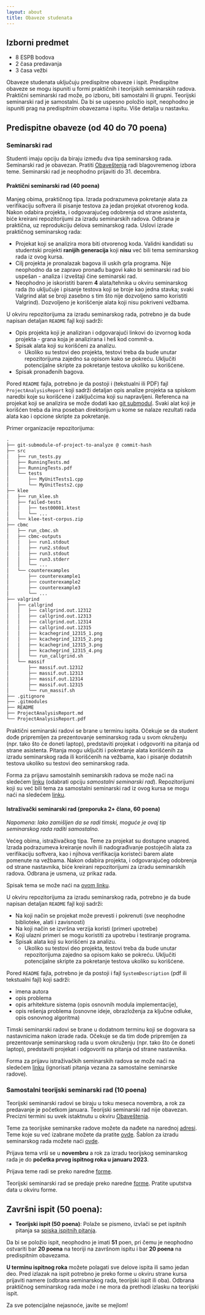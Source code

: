 ```yaml
---
layout: about
title: Obaveze studenata 
---
```



## Izborni predmet
- 8 ESPB bodova
- 2 časa predavanja
- 3 časa vežbi

Obaveze studenata uključuju predispitne obaveze i ispit. Predispitne obaveze se mogu ispuniti u formi praktičnih i teorijskih seminarskih radova. Praktični seminarski rad može, po izboru, biti samostalni ili grupni. Teorijski seminarski rad je samostalni. Da bi se uspesno položio ispit, neophodno je ispuniti prag na predispitnim obavezama i ispitu. Više detalja u nastavku.

## Predispitne obaveze (od 40 do 70 poena)

### Seminarski rad
Studenti imaju opciju da biraju između dva tipa seminarskog rada. Seminarski rad je obavezan. Pratiti [Obaveštenja](archives.html) radi blagovremenog izbora teme. Seminarski rad je neophodno prijaviti do 31. decembra. 

#### Praktični seminarski rad (40 poena)
Manjeg obima, praktičnog tipa. Izrada podrazumeva pokretanje alata za verifikaciju softvera ili pisanje testova za jedan projekat otvorenog koda. Nakon odabira projekta, i odgovarajućeg odobrenja od strane asistenta, biće kreirani repozitorijumi za izradu seminarskih radova. Odbrana je praktična, uz reprodukciju delova seminarskog rada. Uslovi izrade praktičnog seminarskog rada:
- Projekat koji se analizira mora biti otvorenog koda. Validni kandidati su studentski projekti **ranijih generacija** koji **nisu** već bili tema seminarskog rada iz ovog kursa.
- Cilj projekta je pronalazak bagova ili uskih grla programa. Nije neophodno da se zapravo pronađu bagovi kako bi seminarski rad bio uspešan - analiza i izveštaji čine seminarski rad.
- Neophodno je iskoristiti barem **4** alata/tehnika u okviru seminarskog rada (to uključuje i pisanje testova koji se broje kao jedna stavka; svaki Valgrind alat se broji zasebno s tim što nije dozvoljeno samo koristiti Valgrind). Dozvoljeno je korišćenje alata koji nisu pokriveni vežbama.

U okviru repozitorijuma za izradu seminarskog rada, potrebno je da bude napisan detaljan `README` fajl koji sadrži:
- Opis projekta koji je analiziran i odgovarajući linkovi do izvornog koda projekta - grana koja je analizirana i heš kod commit-a.
- Spisak alata koji su korišćeni za analizu.
    - Ukoliko su testovi deo projekta, testovi treba da bude unutar repozitorijuma zajedno sa opisom kako se pokreću. Uključiti potencijalne skripte za pokretanje testova ukoliko su korišćene.
- Spisak pronađenih bagova.

Pored `README` fajla, potrebno je da postoji i (tekstualni ili PDF) fajl `ProjectAnalysisReport` koji sadrži detaljan opis analize projekta sa spiskom naredbi koje su korišćene i zaključcima koji su napravljeni. Referenca na projekat koji se analizira se može dodati kao [git submodul](https://git-scm.com/docs/git-submodule). Svaki alat koji je korišćen treba da ima poseban direktorijum u kome se nalaze rezultati rada alata kao i opcione skripte za pokretanje.

Primer organizacije repozitorijuma:
```txt
.
├── git-submodule-of-project-to-analyze @ commit-hash
├── src
│   ├── run_tests.py
│   ├── RunningTests.md
│   ├── RunningTests.pdf
│   └── tests
│       ├── MyUnitTests1.cpp
│       └── MyUnitTests2.cpp
├── klee
│   ├── run_klee.sh
│   ├── failed-tests
│   │   ├── test00001.ktest
│   │   └── ...
|   └── klee-test-corpus.zip
├── cbmc
│   ├── run_cbmc.sh
│   ├── cbmc-outputs
│   │   ├── run1.stdout
│   │   ├── run2.stdout
│   │   ├── run3.stdout
│   │   ├── run3.stderr
│   │   └── ...
│   └── counterexamples
│       ├── counterexample1
│       ├── counterexample2
│       ├── counterexample3
│       └── ...
├── valgrind
│   ├── callgrind
│   │   ├── callgrind.out.12312
│   │   ├── callgrind.out.12313
│   │   ├── callgrind.out.12314
│   │   ├── callgrind.out.12315
│   │   ├── kcachegrind_12315_1.png
│   │   ├── kcachegrind_12315_2.png
│   │   ├── kcachegrind_12315_3.png
│   │   ├── kcachegrind_12315_4.png
│   │   └── run_callgrind.sh
│   └── massif
│       ├── massif.out.12312
│       ├── massif.out.12313
│       ├── massif.out.12314
│       ├── massif.out.12315
│       └── run_massif.sh
├── .gitignore
├── .gitmodules
├── README
├── ProjectAnalysisReport.md
└── ProjectAnalysisReport.pdf
```

Praktični seminarski radovi se brane u terminu ispita. Očekuje se da student dođe pripremljen za prezentovanje seminarskog rada u svom okruženju (npr. tako što će doneti laptop), predstaviti projekat i odgovoriti na pitanja od strane asistenta. Pitanja mogu uključiti i pokretanje alata korišćenih za izradu seminarskog rada ili korišćenih na vežbama, kao i pisanje dodatnih testova ukoliko su testovi deo seminarskog rada.

Forma za prijavu samostalnih seminarskih radova se može naći na sledećem [linku](https://forms.gle/uhDiDK2R75J7vdjH6) (odabrati opciju _samostalni seminarski rad_). Repozitorijumi koji su već bili tema za samostalni seminarski rad iz ovog kursa se mogu naći na sledećem [linku](https://docs.google.com/spreadsheets/d/1tSoUTqnhZ7V26ov_o9QCxz_I1JAxEwFAkB34PmzVOhQ/edit?usp=sharing).

#### Istraživački seminarski rad (preporuka 2+ člana, 60 poena)

*Napomena: Iako zamišljen da se radi timski, moguće je ovaj tip seminarskog rada raditi samostalno.*

Većeg obima, istraživačkog tipa. Teme za projekat su dostupne unapred. Izrada podrazumeva kreiranje novih ili nadograđivanje postojećih alata za verifikaciju softvera, kao i njihova verifikacija koristeći barem alate pomenute na vežbama. Nakon odabira projekta, i odgovarajućeg odobrenja od strane nastavnika, biće kreirani repozitorijumi za izradu seminarskih radova. Odbrana je usmena, uz prikaz rada.

Spisak tema se može naći na [ovom linku](https://docs.google.com/document/d/1yueEK1Cs7Oru6gCFrSjrf4FfK5-P9P4TB21XBr-gXLs/edit?usp=sharing). 

U okviru repozitorijuma za izradu seminarskog rada, potrebno je da bude napisan detaljan `README` fajl koji sadrži:
- Na koji način se projekat može prevesti i pokrenuti (sve neophodne biblioteke, alati i zavisnosti)
- Na koji način se izvršna verzija koristi (primeri upotrebe)
- Koji ulazni primeri se mogu koristiti za upotrebu i testiranje programa.
- Spisak alata koji su korišćeni za analizu.
    - Ukoliko su testovi deo projekta, testovi treba da bude unutar repozitorijuma zajedno sa opisom kako se pokreću. Uključiti potencijalne skripte za pokretanje testova ukoliko su korišćene.

Pored `README` fajla, potrebno je da postoji i fajl `SystemDescription` (pdf ili tekstualni fajl) koji sadrži:
- imena autora
- opis problema
- opis arhitekture sistema (opis osnovnih modula implementacije),
- opis rešenja problema (osnovne ideje, obrazloženja za ključne odluke, opis osnovnog algoritma)

Timski seminarski radovi se brane u dodatnom terminu koji se dogovara sa nastavnicima nakon izrade rada. Očekuje se da tim dođe pripremljen za prezentovanje seminarskog rada u svom okruženju (npr. tako što će doneti laptop), predstaviti projekat i odgovoriti na pitanja od strane nastavnika.

Forma za prijavu istraživačkih seminarskih radova se može naći na sledećem [linku](https://forms.gle/uhDiDK2R75J7vdjH6) (ignorisati pitanja vezana za samostalne seminarske radove).

### Samostalni teorijski seminarski rad (10 poena)
Teorijski seminarski radovi se biraju u toku meseca novembra, a rok za predavanje je početkom januara. Teorijski seminarski rad nije obavezan. Precizni termini su uvek istaktnutu u okviru [Obaveštenja](archives.html).

Teme za teorijske seminarske radove možete da nađete na narednoj [adresi]({{site.poincare-vs}}/seminarski/temeZaTeorijskiSeminarski2022.pdf). Teme koje su već izabrane možete da pratite [ovde]({{site.poincare-vs}}/seminarski/temeZaTeorijskiSeminarski2022.txt). Šablon za izradu seminarskog rada možete naći [ovde](http://www.verifikacijasoftvera.matf.bg.ac.rs/vs/seminarski/sablon_za_seminarski_rad.zip).

Prijava tema vrši se u **novembru** a rok za izradu teorijskog seminarskog rada je do **početka prvog ispitnog roka u januaru 2023**. 

Prijava teme radi se preko naredne [forme](https://forms.gle/tWCw3H9Sed2QYux29). 

Teorijski seminarski rad se predaje preko naredne [forme](http://www.alas.matf.bg.ac.rs/~milena/vs_seminarski.html). Pratite uputstva data u okviru forme. 


## Završni ispit (50 poena):
- **Teorijski ispit (50 poena)**: Polaže se pismeno, izvlači se pet ispitnih pitanja sa [spiska ispitnih pitanja]({{site.poincare-vs}}/predavanja/VS_IspitanaPitanja.pdf).

Da bi se položio ispit, neophodno je imati **51** poen, pri čemu je neophodno ostvariti bar **20 poena** na teoriji na završnom ispitu i bar **20 poena** na predispitnim obavezama.

**U terminu ispitnog roka** možete polagati sve delove ispita ili samo jedan deo. Pred izlazak na ispit potrebno je preko forme u okviru strane kursa prijaviti namere (odbrana seminarskog rada, teorijski ispit ili oba). Odbrana praktičnog seminarskog rada može i ne mora da prethodi izlasku na teorijski ispit. 


Za sve potencijalne nejasnoće, javite se mejlom! 
